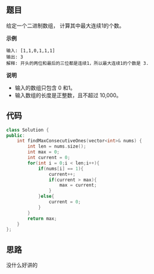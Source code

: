 ## 题目
给定一个二进制数组， 计算其中最大连续1的个数。

**示例**
```
输入: [1,1,0,1,1,1]
输出: 3
解释: 开头的两位和最后的三位都是连续1，所以最大连续1的个数是 3.
```

**说明**

* 输入的数组只包含 0 和1。
* 输入数组的长度是正整数，且不超过 10,000。

## 代码
```C++
class Solution {
public:
    int findMaxConsecutiveOnes(vector<int>& nums) {
        int len = nums.size();
        int max = 0;
        int current = 0;
        for(int i = 0;i < len;i++){
            if(nums[i] == 1){
                current++;
                if(current > max){
                    max = current;
                }
            }else{
                current = 0;
            }
        }
        return max;
    }
};
```
## 思路

没什么好讲的